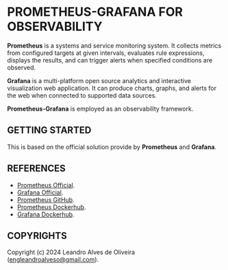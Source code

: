 # PROMETHEUS-GRAFANA FOR OBSERVABILITY

**Prometheus** is a systems and service monitoring system. It collects metrics from configured targets at given intervals, evaluates rule expressions, displays the results, and can trigger alerts when specified conditions are observed.

**Grafana** is a multi-platform open source analytics and interactive visualization web application. It can produce charts, graphs, and alerts for the web when connected to supported data sources.

**Prometheus-Grafana** is employed as an observability framework.

## GETTING STARTED

This is based on the official solution provide by **Prometheus** and **Grafana**.

## REFERENCES
- [Prometheus Official](https://prometheus.io/).
- [Grafana Official](https://grafana.com/).
- [Prometheus GitHub](https://github.com/prometheus/prometheus).
- [Prometheus Dockerhub](https://hub.docker.com/u/prom).
- [Grafana Dockerhub](https://hub.docker.com/u/grafana).

## COPYRIGHTS

Copyright (c) 2024 Leandro Alves de Oliveira (engleandroalveso@gmail.com).